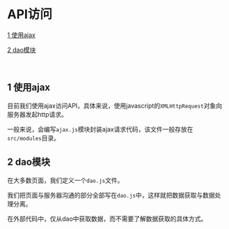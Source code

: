 # API访问
[1  使用ajax](#user-content-1--使用ajax)

[2  dao模块](#user-content-2--dao模块)

​	

##  1  使用ajax

目前我们使用ajax访问API，具体来说，使用javascript的`XMLHttpRequest`对象向服务器发起http请求。

一般来说，会编写`ajax.js`模块封装ajax请求代码，该文件一般存放在`src/modules`目录。



##  2  dao模块

在大多数页面，我们定义一个`dao.js`文件。

我们把页面与服务器沟通的部分全部写在`dao.js`中，这样就把数据获取与数据处理分离。

在外部代码中，仅从dao中获取数据，而不需要了解数据获取的具体方式。



